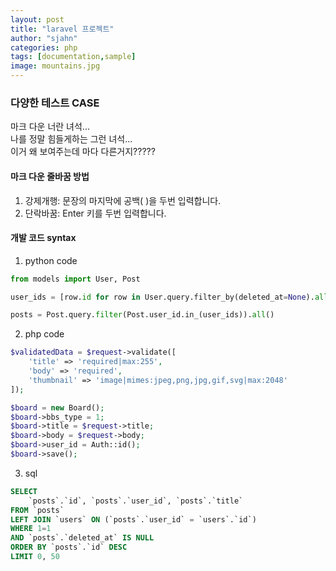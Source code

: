 ```yaml
---
layout: post
title: "laravel 프로젝트"
author: "sjahn"
categories: php
tags: [documentation,sample]
image: mountains.jpg
---
```


### 다양한 테스트 CASE

마크 다운 너란 녀석...  
나를 정말 힘들게하는 그런 녀석...  
이거 왜 보여주는데 마다 다른거지?????

#### 마크 다운 줄바꿈 방법
1. 강제개행: 문장의 마지막에 공백( )을 두번 입력합니다.
2. 단락바꿈: Enter 키를 두번 입력합니다.


#### 개발 코드 syntax

1. python code

```python
from models import User, Post

user_ids = [row.id for row in User.query.filter_by(deleted_at=None).all()]

posts = Post.query.filter(Post.user_id.in_(user_ids)).all()
```

2. php code

```php
$validatedData = $request->validate([
    'title' => 'required|max:255',
    'body' => 'required',
    'thumbnail' => 'image|mimes:jpeg,png,jpg,gif,svg|max:2048'
]);

$board = new Board();
$board->bbs_type = 1;
$board->title = $request->title;
$board->body = $request->body;
$board->user_id = Auth::id();
$board->save();
```

3. sql

```sql
SELECT 
    `posts`.`id`, `posts`.`user_id`, `posts`.`title` 
FROM `posts`
LEFT JOIN `users` ON (`posts`.`user_id` = `users`.`id`)
WHERE 1=1
AND `posts`.`deleted_at` IS NULL
ORDER BY `posts`.`id` DESC
LIMIT 0, 50
```